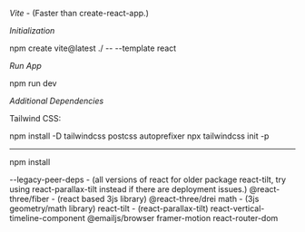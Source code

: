*Vite* - (Faster than create-react-app.)

*Initialization*

npm create vite@latest ./ -- --template react

*Run App*

npm run dev


*Additional Dependencies*

Tailwind CSS:

npm install -D tailwindcss postcss autoprefixer
npx tailwindcss init -p

-----

npm install 

--legacy-peer-deps - (all versions of react for older package react-tilt, try using react-parallax-tilt instead if there are deployment issues.)
@react-three/fiber - (react based 3js library)
@react-three/drei math - (3js geometry/math library)
react-tilt - (react-parallax-tilt)
react-vertical-timeline-component
@emailjs/browser
framer-motion
react-router-dom


